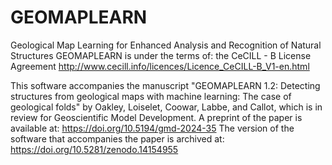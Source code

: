 # GEOMAPLEARN
Geological Map Learning for Enhanced Analysis and Recognition of Natural Structures
GEOMAPLEARN is under the terms of: the CeCILL - B License Agreement http://www.cecill.info/licences/Licence_CeCILL-B_V1-en.html  

This software accompanies the manuscript "GEOMAPLEARN 1.2: Detecting structures from geological maps with machine learning: The case of geological folds" by Oakley, Loiselet, Coowar, Labbe, and Callot, which is in review for Geoscientific Model Development.
A preprint of the paper is available at:  https://doi.org/10.5194/gmd-2024-35
The version of the software that accompanies the paper is archived at: https://doi.org/10.5281/zenodo.14154955
